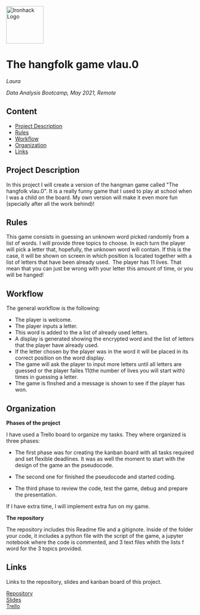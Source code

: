<img src="https://bit.ly/2VnXWr2" alt="Ironhack Logo" width="100"/>

# The hangfolk game vlau.0
*Laura*

*Data Analysis Bootcamp, May 2021, Remote*

## Content
- [Project Description](#project-description)
- [Rules](#rules)
- [Workflow](#workflow)
- [Organization](#organization)
- [Links](#links)

## Project Description

In this project I will create a version of the hangman game called "The hangfolk vlau.0". It is a really funny game that I used to play at school when I was a child on the board. My own version will make it even more fun (specially after all the work behind)!

## Rules

This game consists in guessing an unknown word picked randomly from a list of words. I will provide three topics to choose.
In each turn the player will pick a letter that, hopefully, the unknown word will contain. If this is the case, it will be shown on screen in which position is located together with a list of letters that have been already used. 
The player has 11 lives. That mean that you can just be wrong with your letter this amount of time, or you will be hanged!

## Workflow

The general workflow is the following:
- The player is welcome.
- The player inputs a letter.
- This word is added to the a list of already used letters.
- A display is generated showing the encrypted word and the list of letters that the player have already used.
- If the letter chosen by the player was in the word it will be placed in its correct position on the word display.
- The game will ask the player to input more letters until all letters are guessed or the player failes 11(the number of lives you will start with) times in guessing a letter.
- The game is finshed and a message is shown to see if the player has won.


## Organization

**Phases of the project**

I have used a Trello board to organize my tasks. They where organized is three phases:

- The first phase was for creating the kanban board with all tasks required and set flexible deadlines. It was as well the moment to start with the design of the game an the pseudocode.

- The second one for finished the pseudocode and started coding. 

- The third phase to review the code, test the game, debug and prepare the presentation.

If I have extra time, I will implement extra fun on my game.

**The repository**

The repository includes this Readme file and a gitignote. Inside of the folder your code, it includes a python file with the script of the game, a jupyter notebook where the code is commented, and 3 text files whith the lists f word for the 3 topics provided.

## Links
Links to the repository, slides and kanban board of this project.

[Repository](https://github.com/lauratll/Project-Week-1-Build-Your-Own-Game)  
[Slides](https://slides.com/)  
[Trello](https://trello.com/b/wEj7kAZd/project-1-built-your-own-game)  
